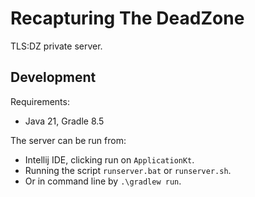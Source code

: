 # Recapturing The DeadZone

TLS:DZ private server.

## Development

Requirements:

- Java 21, Gradle 8.5

The server can be run from:

- Intellij IDE, clicking run on `ApplicationKt`.
- Running the script `runserver.bat` or `runserver.sh`.
- Or in command line by `.\gradlew run`.
